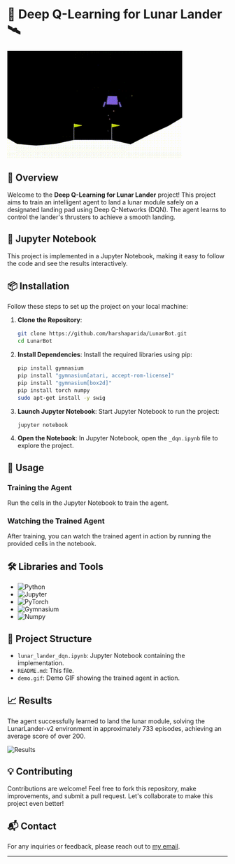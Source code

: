 # 🚀 Deep Q-Learning for Lunar Lander 🛰️

![Demo](result.gif)

## 🌟 Overview

Welcome to the **Deep Q-Learning for Lunar Lander** project! This project aims to train an intelligent agent to land a lunar module safely on a designated landing pad using Deep Q-Networks (DQN). The agent learns to control the lander's thrusters to achieve a smooth landing.

## 📓 Jupyter Notebook

This project is implemented in a Jupyter Notebook, making it easy to follow the code and see the results interactively.

## 📦 Installation

Follow these steps to set up the project on your local machine:

1. **Clone the Repository**:
   ```sh
   git clone https://github.com/harshaparida/LunarBot.git
   cd LunarBot
   ```

2. **Install Dependencies**:
   Install the required libraries using pip:

   ```sh
   pip install gymnasium
   pip install "gymnasium[atari, accept-rom-license]"
   pip install "gymnasium[box2d]"
   pip install torch numpy
   sudo apt-get install -y swig
   ```

3. **Launch Jupyter Notebook**:
   Start Jupyter Notebook to run the project:

   ```sh
   jupyter notebook
   ```

4. **Open the Notebook**:
   In Jupyter Notebook, open the `_dqn.ipynb` file to explore the project.

## 🚀 Usage

### Training the Agent

Run the cells in the Jupyter Notebook to train the agent.

### Watching the Trained Agent

After training, you can watch the trained agent in action by running the provided cells in the notebook.

## 🛠️ Libraries and Tools

- ![Python](https://img.shields.io/badge/Python-3.9+-blue.svg)
- ![Jupyter](https://img.shields.io/badge/Jupyter-Notebook-orange.svg)
- ![PyTorch](https://img.shields.io/badge/PyTorch-1.9.0+-red.svg)
- ![Gymnasium](https://img.shields.io/badge/Gymnasium-0.29.1-green.svg)
- ![Numpy](https://img.shields.io/badge/Numpy-1.26.4-lightgrey.svg)

## 📁 Project Structure

- `lunar_lander_dqn.ipynb`: Jupyter Notebook containing the implementation.
- `README.md`: This file.
- `demo.gif`: Demo GIF showing the trained agent in action.

## 📈 Results

The agent successfully learned to land the lunar module, solving the LunarLander-v2 environment in approximately 733 episodes, achieving an average score of over 200.

![Results](results.gif)

## 💡 Contributing

Contributions are welcome! Feel free to fork this repository, make improvements, and submit a pull request. Let's collaborate to make this project even better!

## 📬 Contact

For any inquiries or feedback, please reach out to [my email](mailto:harshabardhanaparida@gmail.com).

---
